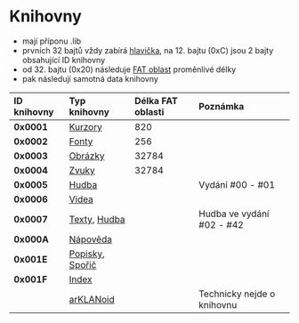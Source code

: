 # Knihovny

* mají příponu .lib
* prvních 32 bajtů vždy zabírá [hlavička](/knihovny/hlavicka.md), na 12. bajtu \(0xC\) jsou 2 bajty obsahující ID knihovny
* od 32. bajtu \(0x20\) následuje [FAT oblast](/knihovny/fat.md) proměnlivé délky
* pak následují samotná data knihovny

| ID knihovny | Typ knihovny | Délka FAT oblasti | Poznámka |
| :--- | :--- | :--- | :--- |
| **0x0001** | [Kurzory](/knihovny/kurzory.md) | 820 |  |
| **0x0002** | [Fonty](/knihovny/fonty.md) | 256 |  |
| **0x0003** | [Obrázky](/knihovny/obrazky.md) | 32784 |  |
| **0x0004** | [Zvuky](/knihovny/zvuky.md) | 32784 |  |
| **0x0005** | [Hudba](/knihovny/hudba.md) |  | Vydání \#00 - \#01 |
| **0x0006** | [Videa](/knihovny/videa.md) |  |  |
| **0x0007** | [Texty](/knihovny/texty.md), [Hudba](/knihovny/hudba.md) |  | Hudba ve vydání \#02 - \#42 |
| **0x000A** | [Nápověda](/knihovny/napoveda.md) |  |  |
| **0x001E** | [Popisky](/knihovny/popisky.md), [Spořič](/knihovny/sporic.md) |  |  |
| **0x001F** | [Index](/knihovny/index.md) |  |  |
|  | [arKLANoid](/knihovny/arklanoid.md) |  | Technicky nejde o knihovnu |



